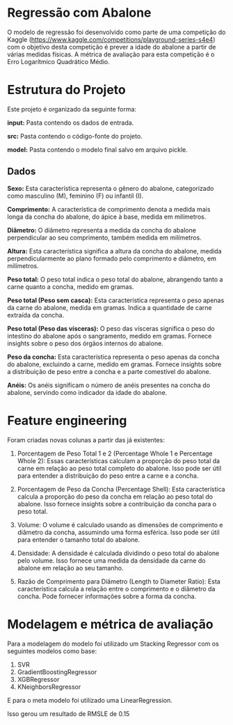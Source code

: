 # Regressão com Abalone
O modelo de regressão foi desenvolvido como parte de uma competição do Kaggle (https://www.kaggle.com/competitions/playground-series-s4e4) com o objetivo desta competição é prever a idade do abalone a partir de várias medidas físicas. A métrica de avaliação para esta competição é o Erro Logarítmico Quadrático Médio.

# Estrutura do Projeto
Este projeto é organizado da seguinte forma:

__input:__ Pasta contendo os dados de entrada.

__src:__ Pasta contendo o código-fonte do projeto.

__model:__ Pasta contendo o modelo final salvo em arquivo pickle.

## Dados

**Sexo:** Esta característica representa o gênero do abalone, categorizado como masculino (M), feminino (F) ou infantil (I).

**Comprimento:** A característica de comprimento denota a medida mais longa da concha do abalone, do ápice à base, medida em milímetros.

**Diâmetro:** O diâmetro representa a medida da concha do abalone perpendicular ao seu comprimento, também medida em milímetros.

**Altura:** Esta característica significa a altura da concha do abalone, medida perpendicularmente ao plano formado pelo comprimento e diâmetro, em milímetros.

**Peso total:** O peso total indica o peso total do abalone, abrangendo tanto a carne quanto a concha, medido em gramas.

**Peso total (Peso sem casca):** Esta característica representa o peso apenas da carne do abalone, medida em gramas. Indica a quantidade de carne extraída da concha.

**Peso total (Peso das vísceras):**  O peso das vísceras significa o peso do intestino do abalone após o sangramento, medido em gramas. Fornece insights sobre o peso dos órgãos internos do abalone.

**Peso da concha:** Esta característica representa o peso apenas da concha do abalone, excluindo a carne, medido em gramas. Fornece insights sobre a distribuição de peso entre a concha e a parte comestível do abalone.

**Anéis:** Os anéis significam o número de anéis presentes na concha do abalone, servindo como indicador da idade do abalone.

# Feature engineering
Foram criadas novas colunas a partir das já existentes:

1. Porcentagem de Peso Total 1 e 2 (Percentage Whole 1 e Percentage Whole 2): Essas características calculam a proporção do peso total da carne em relação ao peso total completo do abalone. Isso pode ser útil para entender a distribuição do peso entre a carne e a concha.

2. Porcentagem de Peso da Concha (Percentage Shell): Esta característica calcula a proporção do peso da concha em relação ao peso total do abalone. Isso fornece insights sobre a contribuição da concha para o peso total.

3. Volume: O volume é calculado usando as dimensões de comprimento e diâmetro da concha, assumindo uma forma esférica. Isso pode ser útil para entender o tamanho total do abalone.

4. Densidade: A densidade é calculada dividindo o peso total do abalone pelo volume. Isso fornece uma medida da densidade da carne do abalone em relação ao seu tamanho.

5. Razão de Comprimento para Diâmetro (Length to Diameter Ratio): Esta característica calcula a relação entre o comprimento e o diâmetro da concha. Pode fornecer informações sobre a forma da concha.

# Modelagem e métrica de avaliação

Para a modelagem do modelo foi utilizado um Stacking Regressor com os seguintes modelos como base:
1. SVR
2. GradientBoostingRegressor
3. XGBRegressor
4. KNeighborsRegressor

E para o meta modelo foi utilizado uma LinearRegression.

Isso gerou um resultado de RMSLE de 0.15

